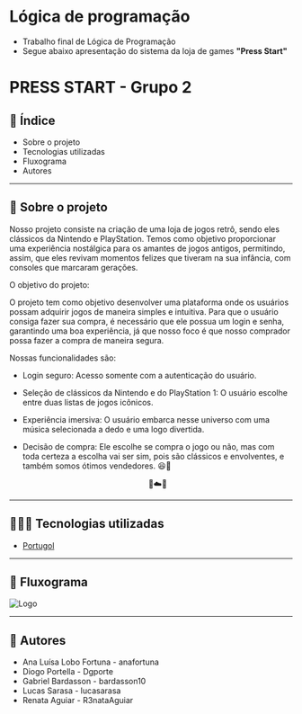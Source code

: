 # Lógica de programação

* Trabalho final de Lógica de Programação
* Segue abaixo apresentação do sistema da loja de games **"Press Start"**

# PRESS START - Grupo 2

## 📑 Índice

* Sobre o projeto
* Tecnologias utilizadas
* Fluxograma
* Autores

-------------------------------------------------------------------------

## 📁 Sobre o projeto
Nosso projeto consiste na criação de uma loja de jogos retrô, sendo eles clássicos da Nintendo e PlayStation.
Temos como objetivo proporcionar uma experiência nostálgica para os amantes de jogos antigos,
permitindo, assim, que eles revivam momentos felizes que tiveram na sua infância, com consoles que marcaram gerações.

O objetivo do projeto:

O projeto tem como objetivo desenvolver uma plataforma onde os usuários possam adquirir jogos de maneira simples e intuitiva.
Para que o usuário consiga fazer sua compra, é necessário que ele possua um login e senha, garantindo uma boa experiência,
já que nosso foco é que nosso comprador possa fazer a compra de maneira segura.

Nossas funcionalidades são:
* Login seguro: Acesso somente com a autenticação do usuário.
* Seleção de clássicos da Nintendo e do PlayStation 1: O usuário escolhe entre duas listas de jogos icônicos.
* Experiência imersiva: O usuário embarca nesse universo com uma música selecionada a dedo e uma logo divertida.
* Decisão de compra: Ele escolhe se compra o jogo ou não, mas com toda certeza a escolha vai ser sim, pois são clássicos e envolventes, e também somos ótimos vendedores. 😆🤩
  
   <div align="center"> 🍄☁️🍄 </div>                       


-------------------------------------------------------------------------

## 👩🏻‍💻 Tecnologias utilizadas

* [Portugol](https://portugol.dev/)

-------------------------------------------------------------------------

## 🔁 Fluxograma
![Logo](https://private-user-images.githubusercontent.com/155119396/358700599-9af4db49-b3fd-4b1d-b1b0-de406c622b58.png?jwt=eyJhbGciOiJIUzI1NiIsInR5cCI6IkpXVCJ9.eyJpc3MiOiJnaXRodWIuY29tIiwiYXVkIjoicmF3LmdpdGh1YnVzZXJjb250ZW50LmNvbSIsImtleSI6ImtleTUiLCJleHAiOjE3MjM4Mzg0MjUsIm5iZiI6MTcyMzgzODEyNSwicGF0aCI6Ii8xNTUxMTkzOTYvMzU4NzAwNTk5LTlhZjRkYjQ5LWIzZmQtNGIxZC1iMWIwLWRlNDA2YzYyMmI1OC5wbmc_WC1BbXotQWxnb3JpdGhtPUFXUzQtSE1BQy1TSEEyNTYmWC1BbXotQ3JlZGVudGlhbD1BS0lBVkNPRFlMU0E1M1BRSzRaQSUyRjIwMjQwODE2JTJGdXMtZWFzdC0xJTJGczMlMkZhd3M0X3JlcXVlc3QmWC1BbXotRGF0ZT0yMDI0MDgxNlQxOTU1MjVaJlgtQW16LUV4cGlyZXM9MzAwJlgtQW16LVNpZ25hdHVyZT01NjZhNDZkODliMzllM2QyM2EzMGE3MzUxNzk4OGNiZjU4YWQ5N2I0MWI4MWY0NzY4ZmZlNTc4NWY2NDA4MTM0JlgtQW16LVNpZ25lZEhlYWRlcnM9aG9zdCZhY3Rvcl9pZD0wJmtleV9pZD0wJnJlcG9faWQ9MCJ9.bvbGTH_tTePFm5mawC5wqK00SgyXbFeiICbSlr7Kziw)


-------------------------------------------------------------------------

## 🧝 Autores

* Ana Luísa Lobo Fortuna - anafortuna
* Diogo Portella - Dgporte
* Gabriel Bardasson - bardasson10
* Lucas Sarasa - lucasarasa
* Renata Aguiar - R3nataAguiar

